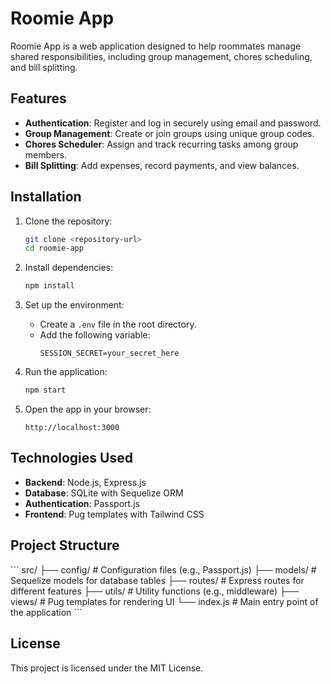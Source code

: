 # Roomie App

Roomie App is a web application designed to help roommates manage shared responsibilities, including group management, chores scheduling, and bill splitting.

## Features

- **Authentication**: Register and log in securely using email and password.
- **Group Management**: Create or join groups using unique group codes.
- **Chores Scheduler**: Assign and track recurring tasks among group members.
- **Bill Splitting**: Add expenses, record payments, and view balances.

## Installation

1. Clone the repository:
   ```bash
   git clone <repository-url>
   cd roomie-app
   ```

2. Install dependencies:
   ```bash
   npm install
   ```

3. Set up the environment:
   - Create a `.env` file in the root directory.
   - Add the following variable:
     ```
     SESSION_SECRET=your_secret_here
     ```

4. Run the application:
   ```bash
   npm start
   ```

5. Open the app in your browser:
   ```
   http://localhost:3000
   ```

## Technologies Used

- **Backend**: Node.js, Express.js
- **Database**: SQLite with Sequelize ORM
- **Authentication**: Passport.js
- **Frontend**: Pug templates with Tailwind CSS

## Project Structure

\`\`\`
src/
├── config/          # Configuration files (e.g., Passport.js)
├── models/          # Sequelize models for database tables
├── routes/          # Express routes for different features
├── utils/           # Utility functions (e.g., middleware)
├── views/           # Pug templates for rendering UI
└── index.js         # Main entry point of the application
\`\`\`

## License

This project is licensed under the MIT License.
